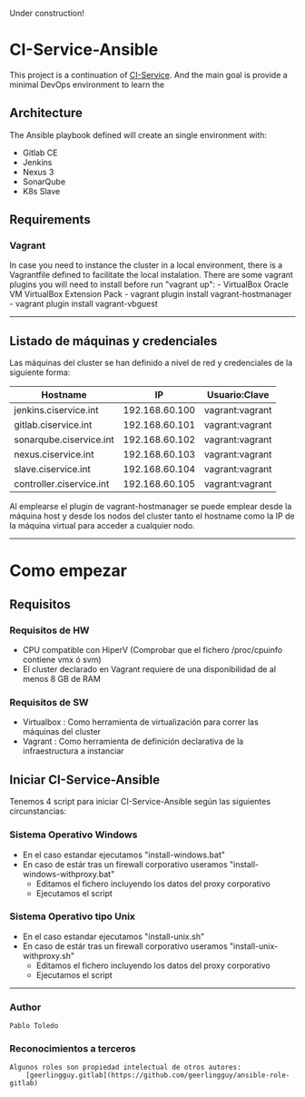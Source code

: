 Under construction!

# CI-Service-Ansible
This project is a continuation of [CI-Service](https://github.com/pablotoledo/CI-Service). And the main goal is provide a minimal DevOps environment to learn the 

## Architecture

The Ansible playbook defined will create an single environment with:
 - Gitlab CE
 - Jenkins
 - Nexus 3
 - SonarQube
 - K8s Slave

## Requirements
### Vagrant
In case you need to instance the cluster in a local environment, there is a Vagrantfile defined to facilitate the local instalation.
There are some vagrant plugins you will need to install before run "vagrant up":
	- VirtualBox Oracle VM VirtualBox Extension Pack
	- vagrant plugin install vagrant-hostmanager
	- vagrant plugin install vagrant-vbguest

----------

## Listado de máquinas y credenciales
Las máquinas del cluster se han definido a nivel de red y credenciales de la siguiente forma:

|Hostname|IP|Usuario:Clave|
|--|--|--|
|jenkins.ciservice.int|192.168.60.100|vagrant:vagrant|
|gitlab.ciservice.int|192.168.60.101|vagrant:vagrant|
|sonarqube.ciservice.int|192.168.60.102|vagrant:vagrant|
|nexus.ciservice.int|192.168.60.103|vagrant:vagrant|
|slave.ciservice.int|192.168.60.104|vagrant:vagrant|
|controller.ciservice.int|192.168.60.105|vagrant:vagrant|

Al emplearse el plugin de vagrant-hostmanager se puede emplear desde la máquina host y desde los nodos del cluster tanto el hostname como la IP de la máquina virtual para acceder a cualquier nodo.

----------


# Como empezar

## Requisitos

### Requisitos de HW

 - CPU compatible con HiperV (Comprobar que el fichero /proc/cpuinfo contiene vmx ó svm)
 - El cluster declarado en Vagrant requiere de una disponibilidad de al menos 8 GB de RAM

### Requisitos de SW

 - Virtualbox : Como herramienta de virtualización para correr las máquinas del cluster
 - Vagrant : Como herramienta de definición declarativa de la infraestructura a instanciar

## Iniciar CI-Service-Ansible

Tenemos 4 script para iniciar CI-Service-Ansible según las siguientes circunstancias:
### Sistema Operativo Windows

 - En el caso estandar ejecutamos "install-windows.bat"
 -  En caso de estár tras un firewall corporativo useramos "install-windows-withproxy.bat"
	 - Editamos el fichero incluyendo los datos del proxy corporativo
	 - Ejecutamos el script

### Sistema Operativo tipo Unix

 - En el caso estandar ejecutamos "install-unix.sh"
 -  En caso de estár tras un firewall corporativo useramos "install-unix-withproxy.sh"
	 - Editamos el fichero incluyendo los datos del proxy corporativo
	 - Ejecutamos el script


----------

### Author
    Pablo Toledo

### Reconocimientos a terceros
	Algunos roles son propiedad intelectual de otros autores:
		[geerlingguy.gitlab](https://github.com/geerlingguy/ansible-role-gitlab) 